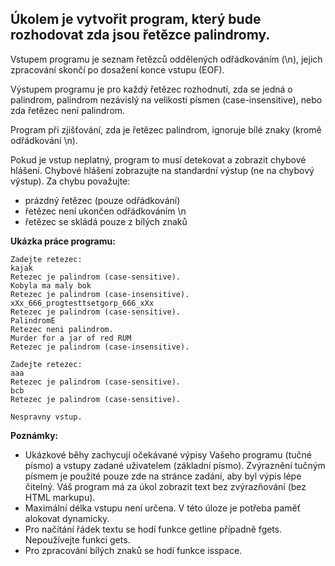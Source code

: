 ## Úkolem je vytvořit program, který bude rozhodovat zda jsou řetězce palindromy.

Vstupem programu je seznam řetězců oddělených odřádkováním (\n), jejich zpracování skončí po dosažení konce vstupu (EOF).

Výstupem programu je pro každý řetězec rozhodnutí, zda se jedná o palindrom, palindrom nezávislý na velikosti písmen (case-insensitive), nebo zda řetězec není palindrom.

Program při zjišťování, zda je řetězec palindrom, ignoruje bílé znaky (kromě odřádkování \n).

Pokud je vstup neplatný, program to musí detekovat a zobrazit chybové hlášení. Chybové hlášení zobrazujte na standardní výstup (ne na chybový výstup). Za chybu považujte:

- prázdný řetězec (pouze odřádkování)
- řetězec není ukončen odřádkováním \n
- řetězec se skládá pouze z bílých znaků

**Ukázka práce programu:**
```
Zadejte retezec:
kajak
Retezec je palindrom (case-sensitive).
Kobyla ma maly bok
Retezec je palindrom (case-insensitive).
xXx_666_progtesttsetgorp_666_xXx
Retezec je palindrom (case-sensitive).
PalindromE
Retezec neni palindrom.
Murder for a jar of red RUM
Retezec je palindrom (case-insensitive).

Zadejte retezec:
aaa
Retezec je palindrom (case-sensitive).
bcb
Retezec je palindrom (case-sensitive).
   
Nespravny vstup.
```

**Poznámky:**

- Ukázkové běhy zachycují očekávané výpisy Vašeho programu (tučné písmo) a vstupy zadané uživatelem (základní písmo). Zvýraznění tučným písmem je použité pouze zde na stránce zadání, aby byl výpis lépe čitelný. Váš program má za úkol zobrazit text bez zvýrazňování (bez HTML markupu).
- Maximální délka vstupu není určena. V této úloze je potřeba paměť alokovat dynamicky.
- Pro načítání řádek textu se hodí funkce getline případně fgets. Nepoužívejte funkci gets.
- Pro zpracování bílých znaků se hodí funkce isspace.
